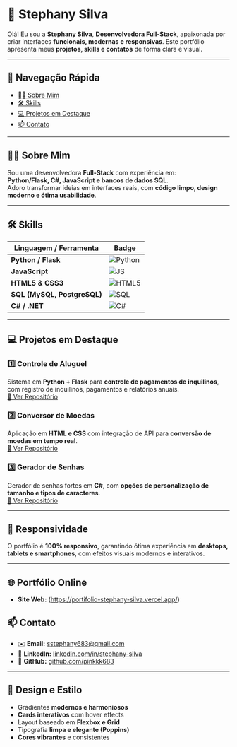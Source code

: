 # 🌸 **Stephany Silva**

Olá! Eu sou a **Stephany Silva**, **Desenvolvedora Full-Stack**, apaixonada por criar interfaces **funcionais, modernas e responsivas**. Este portfólio apresenta meus **projetos, skills e contatos** de forma clara e visual.  

---

## 🔗 **Navegação Rápida**

- [👩‍💻 Sobre Mim](#-sobre-mim)  
- [🛠️ Skills](#-skills)  
- [💻 Projetos em Destaque](#-projetos-em-destaque)  
- [📫 Contato](#-contato)  

---

## 👩‍💻 **Sobre Mim**

Sou uma desenvolvedora **Full-Stack** com experiência em:  
**Python/Flask, C#, JavaScript e bancos de dados SQL**.  
Adoro transformar ideias em interfaces reais, com **código limpo, design moderno e ótima usabilidade**.  

---

## 🛠️ **Skills**

| **Linguagem / Ferramenta** | **Badge** |
|----------------------------|-----------|
| **Python / Flask**         | ![Python](https://img.shields.io/badge/Python-3670A0?style=for-the-badge&logo=python&logoColor=white) |
| **JavaScript**             | ![JS](https://img.shields.io/badge/JavaScript-F7DF1E?style=for-the-badge&logo=javascript&logoColor=black) |
| **HTML5 & CSS3**           | ![HTML5](https://img.shields.io/badge/HTML5-E34F26?style=for-the-badge&logo=html5&logoColor=white) |
| **SQL (MySQL, PostgreSQL)**| ![SQL](https://img.shields.io/badge/SQL-4479A1?style=for-the-badge&logo=mysql&logoColor=white) |
| **C# / .NET**              | ![C#](https://img.shields.io/badge/C%23-239120?style=for-the-badge&logo=c-sharp&logoColor=white) |

---

## 💻 **Projetos em Destaque**

### 1️⃣ **Controle de Aluguel**
Sistema em **Python + Flask** para **controle de pagamentos de inquilinos**, com registro de inquilinos, pagamentos e relatórios anuais.  
[🔗 Ver Repositório](https://github.com/pinkkk683/Inquilinos_control)

### 2️⃣ **Conversor de Moedas**
Aplicação em **HTML e CSS** com integração de API para **conversão de moedas em tempo real**.  
[🔗 Ver Repositório](https://github.com/pinkkk683/conversor-de-moedas)

### 3️⃣ **Gerador de Senhas**
Gerador de senhas fortes em **C#**, com **opções de personalização de tamanho e tipos de caracteres**.  
[🔗 Ver Repositório](https://github.com/pinkkk683/Gerador-de-senhas)

---

## 📱 **Responsividade**

O portfólio é **100% responsivo**, garantindo ótima experiência em **desktops, tablets e smartphones**, com efeitos visuais modernos e interativos.  

---

## 🌐 **Portfólio Online**
- **Site Web:** (https://portifolio-stephany-silva.vercel.app/)

## 📫 **Contato**

- ✉️ **Email:** [sstephany683@gmail.com](mailto:sstephany683@gmail.com)  
- 🔗 **LinkedIn:** [linkedin.com/in/stephany-silva](https://www.linkedin.com/in/stephany-silva-442b3a2b8)  
- 🐙 **GitHub:** [github.com/pinkkk683](https://github.com/pinkkk683)  

---

## 🎨 **Design e Estilo**

- Gradientes **modernos e harmoniosos**  
- **Cards interativos** com hover effects  
- Layout baseado em **Flexbox e Grid**  
- Tipografia **limpa e elegante (Poppins)**  
- **Cores vibrantes** e consistentes  
